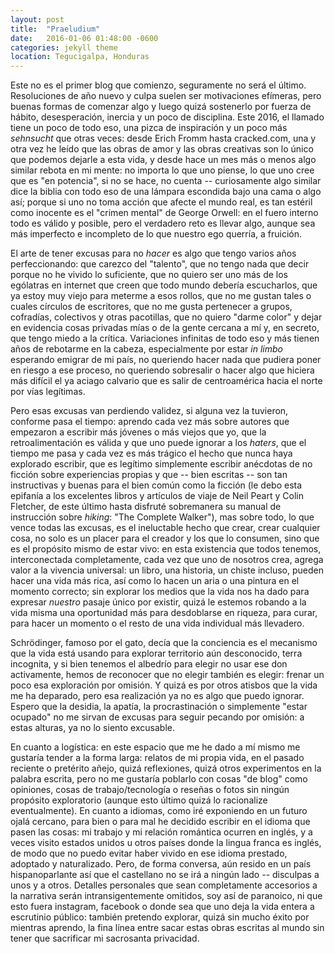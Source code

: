 ```yaml
---
layout: post
title:  "Praeludium"
date:   2016-01-06 01:48:00 -0600
categories: jekyll theme
location: Tegucigalpa, Honduras
---
```


Este no es el primer blog que comienzo, seguramente no será el último.
Resoluciones de año nuevo y culpa suelen ser motivaciones efímeras, pero buenas
formas de comenzar algo y luego quizá sostenerlo por fuerza de hábito,
desesperación, inercia y un poco de disciplina. Este 2016, el llamado tiene un
poco de todo eso, una pizca de inspiración y un poco más _sehnsucht_ que otras
veces: desde Erich Fromm hasta cracked.com, una y otra vez he leído que las
obras de amor y las obras creativas son lo único que podemos dejarle a esta
vida, y desde hace un mes más o menos algo similar rebota en mi mente: no
importa lo que uno piense, lo que uno cree que es "en potencia", si no se hace,
no cuenta -- curiosamente algo similar dice la biblia con todo eso de una
lámpara escondida bajo una cama o algo así; porque si uno no toma acción que
afecte el mundo real, es tan estéril como inocente es el "crimen mental" de
George Orwell: en el fuero interno todo es válido y posible, pero el verdadero
reto es llevar algo, aunque sea más imperfecto e incompleto de lo que nuestro
ego querría, a fruición.

El arte de tener excusas para no _hacer_ es algo que tengo varios años
perfeccionando: que carezco del "talento", que no tengo nada que decir porque no
he vivido lo suficiente, que no quiero ser uno más de los ególatras en internet
que creen que todo mundo debería escucharlos, que ya estoy muy viejo para
meterme a esos rollos, que no me gustan tales o cuales círculos de escritores,
que no me gusta pertenecer a grupos, cofradías, colectivos y otras pacotillas,
que no quiero "darme color" y dejar en evidencia cosas privadas mías o de la
gente cercana a mí  y, en secreto, que tengo miedo a la crítica. Variaciones
infinitas de todo eso y más tienen años de rebotarme en la cabeza, especialmente
por estar _in limbo_ esperando emigrar de mi país, no queriendo hacer nada que
pudiera poner en riesgo a ese proceso, no queriendo sobresalir o hacer algo que
hiciera más difícil el ya aciago calvario que es salir de centroamérica hacia el
norte por vías legítimas. 

Pero esas excusas van perdiendo validez, si alguna vez la tuvieron, conforme
pasa el tiempo: aprendo cada vez más sobre autores que empezaron a escribir más
jóvenes o más viejos que yo, que la retroalimentación es válida y que uno puede
ignorar a los _haters_, que el tiempo me pasa y cada vez es más trágico el hecho
que nunca haya explorado escribir, que es legítimo simplemente escribir
anécdotas de no ficción sobre experiencias propias y que -- bien escritas -- son
tan instructivas y buenas para el bien común como la ficción (le debo esta
epifanía a los excelentes libros y artículos de viaje de Neil Peart y Colin
Fletcher, de este último hasta disfruté sobremanera su manual de instrucción
sobre _hiking_: "The Complete Walker"), mas sobre todo, lo que vence todas las
excusas, es el ineluctable hecho que crear, crear cualquier cosa, no solo es un
placer para el creador y los que lo consumen, sino que es el propósito mismo de
estar vivo: en esta existencia que todos tenemos, interconectada completamente,
cada vez que uno de nosotros crea, agrega valor a la vivencia universal: un
libro, una historia, un chiste incluso, pueden hacer una vida más rica, así como
lo hacen un aria o una pintura en el momento correcto; sin explorar los medios
que la vida nos ha dado para expresar _nuestro_ pasaje único por existir, quizá
le estemos robando a la vida misma una oportunidad más para desdoblarse en
riqueza, para curar, para hacer un momento o el resto de una vida individual más
llevadero. 

Schrödinger, famoso por el gato, decía que la conciencia es el
mecanismo que la vida está usando para explorar territorio aún desconocido,
terra incognita, y si bien tenemos el albedrío para elegir no usar ese don
activamente, hemos de reconocer que no elegir también es elegir: frenar un poco
esa exploración por omisión. Y quizá es por otros atisbos que la vida me ha
deparado, pero esa realización ya no es algo que puedo ignorar. Espero que la
desidia, la apatía, la procrastinación o simplemente "estar ocupado" no me
sirvan de excusas para seguir pecando por omisión: a estas alturas, ya no lo
siento excusable.

En cuanto a logística: en este espacio que me he dado a mí mismo me gustaría
tender a la forma larga: relatos de mi propia vida, en el pasado reciente o
pretérito añejo, quizá reflexiones, quizá otros experimentos en la palabra
escrita, pero no me gustaría poblarlo con cosas "de blog" como opiniones, cosas
de trabajo/tecnología o reseñas o fotos sin ningún propósito exploratorio
(aunque esto último quizá lo racionalize eventualmente). En cuanto a idiomas,
como iré exponiendo en un futuro ojalá cercano, para bien o para mal he decidido
escribir en el idioma que pasen las cosas: mi trabajo y mi relación romántica
ocurren en inglés, y a veces visito estados unidos u otros países donde la
lingua franca es inglés, de modo que no puedo evitar haber vivido en ese idioma
prestado, adoptado y naturalizado. Pero, de forma
conversa, aún resido en un país hispanoparlante así que el castellano no se irá
a ningún lado -- disculpas a unos y a otros. Detalles personales que sean
completamente accesorios a la narrativa serán intransigentemente omitidos, soy
así de paranoico, ni que esto fuera instagram, facebook o donde sea que uno deja
la vida entera a escrutinio público: también pretendo explorar, quizá sin mucho
éxito por mientras aprendo, la fina línea entre sacar estas obras escritas al
mundo sin tener que sacrificar mi sacrosanta privacidad.
